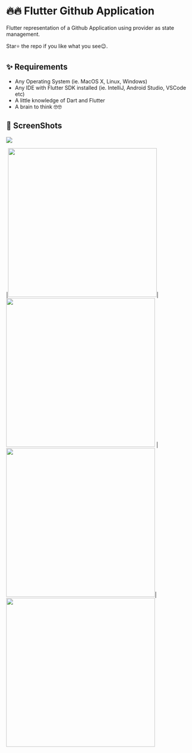 # 🔥🔥 Flutter Github Application
Flutter representation of a Github Application using provider as state management.

Star⭐ the repo if you like what you see😉.


## ✨ Requirements
* Any Operating System (ie. MacOS X, Linux, Windows)
* Any IDE with Flutter SDK installed (ie. IntelliJ, Android Studio, VSCode etc)
* A little knowledge of Dart and Flutter
* A brain to think 🤓🤓


## 📸 ScreenShots

<img src="lib/screenshots/flutter_01.png"/>




|<img src="lib/screenshots/flutter_02.png" width="400">|<img src="lib/screenshots/flutter_03.png" width="400">
|<img src="lib/screenshots/flutter_04.png" width="400">|<img src="lib/screenshots/flutter_05.png" width="400">







